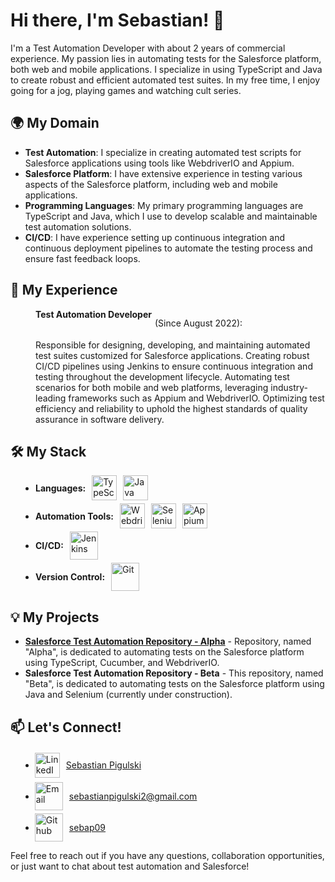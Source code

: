 # Hi there, I'm Sebastian! 👋

I'm a Test Automation Developer with about 2 years of commercial experience. My passion lies in automating tests for the Salesforce platform, both web and mobile applications. I specialize in using TypeScript and Java to create robust and efficient automated test suites. In my free time, I enjoy going for a jog, playing games and watching cult series.

## 🌍 My Domain

- **Test Automation**: I specialize in creating automated test scripts for Salesforce applications using tools like WebdriverIO and Appium.
- **Salesforce Platform**: I have extensive experience in testing various aspects of the Salesforce platform, including web and mobile applications.
- **Programming Languages**: My primary programming languages are TypeScript and Java, which I use to develop scalable and maintainable test automation solutions.
- **CI/CD**: I have experience setting up continuous integration and continuous deployment pipelines to automate the testing process and ensure fast feedback loops.

## 💼 My Experience

<div style="display: flex; margin-left:40px;margin-bottom:-10px">
    <strong style="padding: 0;">Test Automation Developer</strong>
    <p style="padding: 0; margin-left:5px ">(Since August 2022):</p>
</div>
<p style="padding: 0; margin-left:40px">
Responsible for designing, developing, and maintaining automated test suites customized for Salesforce applications. Creating robust CI/CD pipelines using Jenkins to ensure continuous integration and testing throughout the development lifecycle. Automating test scenarios for both mobile and web platforms, leveraging industry-leading frameworks such as Appium and WebdriverIO. Optimizing test efficiency and reliability to uphold the highest standards of quality assurance in software delivery.
</p>

## 🛠️ My Stack

<ul style="padding: 0; margin-left:40px">
    <li>    
        <div style="margin-top: 5px; display: flex; align-items:center;">
            <strong style="margin-right:10px">Languages:</strong>
            <a style="margin-right:10px" href="https://www.typescriptlang.org/docs/"><img src="https://asset.brandfetch.io/idKX_Hb7va/id1t_VNpUn.svg" alt="TypeScript" width="40" height="40"></a>
            <a style="margin-right:10px" href="https://docs.oracle.com/en/java/"><img src="https://asset.brandfetch.io/id6uEhoiBT/idJdbKiNbX.svg" alt="Java" width="40" height="40"></a>
        </div>
    </li>
    <li>
        <div style="margin-top: 5px; display: flex; align-items:center;">
            <strong style="margin-right:10px">Automation Tools:</strong>
            <a style="margin-right:10px" href="https://webdriver.io/docs/gettingstarted.html"><img src="https://asset.brandfetch.io/idV7ZoyErg/idjjDL4vNp.svg" alt="WebdriverIO" width="40" height="40"></a>
            <a style="margin-right:10px" href="https://www.selenium.dev/documentation/en/"><img src="https://asset.brandfetch.io/id3uyOwT-S/idgLpsQVbx.jpeg" alt="Selenium" width="40" height="40"></a>
            <a style="margin-right:10px" href="https://appium.io/docs/en/about-appium/intro/"><img src="https://asset.brandfetch.io/idPkBuZoKM/id2L3ItCMy.png" alt="Appium" width="40" height="40"></a>
        </div>
    </li>
    <li>
        <div style="margin-top: 5px;  display: flex; align-items:center;">
            <strong style="margin-right:10px">CI/CD:</strong>
            <a style="margin-right:10px" href="https://www.jenkins.io/doc/"><img src="https://img.icons8.com/color/452/jenkins.png" alt="Jenkins" width="45" height="45"></a>
        </div>
    </li>
    <li>
        <div style="margin-top: 5px;  display: flex; align-items:center;">
            <strong style="margin-right:10px">Version Control:</strong>
            <a style="margin-right:10px" href="https://git-scm.com/doc"><img src="https://img.icons8.com/color/452/git.png" alt="Git" width="45" height="45"></a>
        </div>
    </li>
</ul>


## 💡 My Projects

- **[Salesforce Test Automation Repository - Alpha](https://github.com/sebap09/test-automation-salesforce-alpha)** - Repository, named "Alpha", is dedicated to automating tests on the Salesforce platform using TypeScript, Cucumber, and WebdriverIO. 
- **Salesforce Test Automation Repository - Beta** - This repository, named "Beta", is dedicated to automating tests on the Salesforce platform using Java and Selenium (currently under construction).


## 📫 Let's Connect!

<ul style="padding: 0; margin-left:40px;">
    <li>    
        <div style="margin-top: 5px; display: flex; align-items:center;">
            <p style="visibility:hidden; margin-left:-10px">0</p>
            <a style="margin-right:10px; color: inherit;" href="https://www.linkedin.com/in/sebastian-pigulski-340128232/">
                <img src="https://asset.brandfetch.io/idJFz6sAsl/id18wpWxxf.svg" alt="LinkedIn" width="40" height="40">
                <p style="margin-right:10px">Sebastian Pigulski</strong>
            </a>
        </div>
    </li>
    <li>
        <div style="margin-top: 5px;  display: flex; align-items:center;">
            <p style="visibility:hidden; margin-left:-10px">0</p>
            <a style="margin-right:10px; color: inherit;" href="mailto:sebastianpigulski2@gmail.com">
                <img src="https://asset.brandfetch.io/id5o3EIREg/id6PVBBFQj.svg" alt="Email" width="45" height="45">
                <p style="margin-right:10px">sebastianpigulski2@gmail.com</strong>
            </a>
        </div>
    </li>
    <li>
        <div style="margin-top: 5px;  display: flex; align-items:center;">
            <p style="visibility:hidden; margin-left:-10px">0</p>
            <a style="margin-right:10px;color: inherit;" href="https://git-scm.com/doc">
                <img src="https://asset.brandfetch.io/idZAyF9rlg/id6a3YYV60.svg" alt="Github" width="45" height="45">
                <p style="margin-right:10px">sebap09</strong>
            </a>
        </div>
    </li>
</ul>

Feel free to reach out if you have any questions, collaboration opportunities, or just want to chat about test automation and Salesforce!

